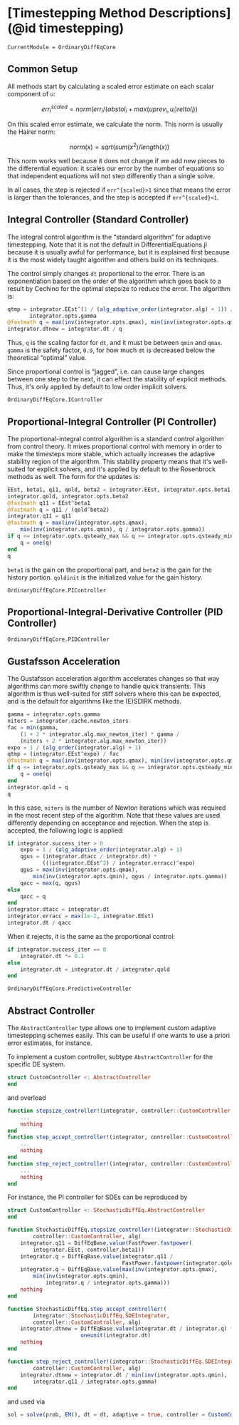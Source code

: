 # [Timestepping Method Descriptions](@id timestepping)

```@meta
CurrentModule = OrdinaryDiffEqCore
```

## Common Setup

All methods start by calculating a scaled error estimate on each scalar component of ``u``:

```math
err^{scaled}_i = norm(err_i/(abstol_i + max(uprev_i,u_i)reltol_i))
```

On this scaled error estimate, we calculate the norm. This norm is usually the
Hairer norm:

```math
norm(x) = sqrt(sum(x^2)/length(x))
```

This norm works well because it does not change if we add new pieces to the
differential equation: it scales our error by the number of equations so that
independent equations will not step differently than a single solve.

In all cases, the step is rejected if ``err^{scaled}>1`` since that means the
error is larger than the tolerances, and the step is accepted if
``err^{scaled}<1``.

## Integral Controller (Standard Controller)

The integral control algorithm is the “standard algorithm” for adaptive
timestepping. Note that it is not the default in DifferentialEquations.jl
because it is usually awful for performance, but it is explained first because
it is the most widely taught algorithm and others build on its techniques.

The control simply changes `dt` proportional to the error. There is an
exponentiation based on the order of the algorithm which goes back to a result
by Cechino for the optimal stepsize to reduce the error. The algorithm is:

```julia
qtmp = integrator.EEst^(1 / (alg_adaptive_order(integrator.alg) + 1)) /
       integrator.opts.gamma
@fastmath q = max(inv(integrator.opts.qmax), min(inv(integrator.opts.qmin), qtmp))
integrator.dtnew = integrator.dt / q
```

Thus, `q` is the scaling factor for `dt`, and it must be between `qmin` and `qmax`.
`gamma` is the safety factor, `0.9`, for how much `dt` is decreased below the
theoretical “optimal” value.

Since proportional control is “jagged”, i.e. can cause large changes between
one step to the next, it can effect the stability of explicit methods. Thus,
it's only applied by default to low order implicit solvers.

```@docs
OrdinaryDiffEqCore.IController
```

## Proportional-Integral Controller (PI Controller)

The proportional-integral control algorithm is a standard control algorithm
from control theory. It mixes proportional control with memory in order to
make the timesteps more stable, which actually increases the adaptive stability
region of the algorithm. This stability property means that it's well-suited
for explicit solvers, and it's applied by default to the Rosenbrock methods
as well. The form for the updates is:

```julia
EEst, beta1, q11, qold, beta2 = integrator.EEst, integrator.opts.beta1, integrator.q11,
integrator.qold, integrator.opts.beta2
@fastmath q11 = EEst^beta1
@fastmath q = q11 / (qold^beta2)
integrator.q11 = q11
@fastmath q = max(inv(integrator.opts.qmax),
    min(inv(integrator.opts.qmin), q / integrator.opts.gamma))
if q <= integrator.opts.qsteady_max && q >= integrator.opts.qsteady_min
    q = one(q)
end
q
```

`beta1` is the gain on the proportional part, and `beta2` is the gain for the
history portion. `qoldinit` is the initialized value for the gain history.

```@docs
OrdinaryDiffEqCore.PIController
```

## Proportional-Integral-Derivative Controller (PID Controller)

```@docs
OrdinaryDiffEqCore.PIDController
```

## Gustafsson Acceleration

The Gustafsson acceleration algorithm accelerates changes so that way algorithms
can more swiftly change to handle quick transients. This algorithm is thus
well-suited for stiff solvers where this can be expected, and is the default
for algorithms like the (E)SDIRK methods.

```julia
gamma = integrator.opts.gamma
niters = integrator.cache.newton_iters
fac = min(gamma,
    (1 + 2 * integrator.alg.max_newton_iter) * gamma /
    (niters + 2 * integrator.alg.max_newton_iter))
expo = 1 / (alg_order(integrator.alg) + 1)
qtmp = (integrator.EEst^expo) / fac
@fastmath q = max(inv(integrator.opts.qmax), min(inv(integrator.opts.qmin), qtmp))
if q <= integrator.opts.qsteady_max && q >= integrator.opts.qsteady_min
    q = one(q)
end
integrator.qold = q
q
```

In this case, `niters` is the number of Newton iterations which was required in
the most recent step of the algorithm. Note that these values are used differently
depending on acceptance and rejection. When the step is accepted, the
following logic is applied:

```julia
if integrator.success_iter > 0
    expo = 1 / (alg_adaptive_order(integrator.alg) + 1)
    qgus = (integrator.dtacc / integrator.dt) *
           (((integrator.EEst^2) / integrator.erracc)^expo)
    qgus = max(inv(integrator.opts.qmax),
        min(inv(integrator.opts.qmin), qgus / integrator.opts.gamma))
    qacc = max(q, qgus)
else
    qacc = q
end
integrator.dtacc = integrator.dt
integrator.erracc = max(1e-2, integrator.EEst)
integrator.dt / qacc
```

When it rejects, it is the same as the proportional control:

```julia
if integrator.success_iter == 0
    integrator.dt *= 0.1
else
    integrator.dt = integrator.dt / integrator.qold
end
```

```@docs
OrdinaryDiffEqCore.PredictiveController
```

## Abstract Controller

The `AbstractController` type allows one to implement custom adaptive
timestepping schemes easily. This can be useful if one wants to use
a priori error estimates, for instance.

To implement a custom controller, subtype `AbstractController` for the
specific DE system.

```julia
struct CustomController <: AbstractController
end
```

and overload

```julia
function stepsize_controller!(integrator, controller::CustomController, alg)
    ...
    nothing
end
function step_accept_controller!(integrator, controller::CustomController, alg)
    ...
    nothing
end
function step_reject_controller!(integrator, controller::CustomController, alg)
    ...
    nothing
end
```

For instance, the PI controller for SDEs can be reproduced by

```julia
struct CustomController <: StochasticDiffEq.AbstractController
end

function StochasticDiffEq.stepsize_controller!(integrator::StochasticDiffEq.SDEIntegrator,
        controller::CustomController, alg)
    integrator.q11 = DiffEqBase.value(FastPower.fastpower(
        integrator.EEst, controller.beta1))
    integrator.q = DiffEqBase.value(integrator.q11 /
                                    FastPower.fastpower(integrator.qold, controller.beta2))
    integrator.q = DiffEqBase.value(max(inv(integrator.opts.qmax),
        min(inv(integrator.opts.qmin),
            integrator.q / integrator.opts.gamma)))
    nothing
end

function StochasticDiffEq.step_accept_controller!(
        integrator::StochasticDiffEq.SDEIntegrator,
        controller::CustomController, alg)
    integrator.dtnew = DiffEqBase.value(integrator.dt / integrator.q) *
                       oneunit(integrator.dt)
    nothing
end

function step_reject_controller!(integrator::StochasticDiffEq.SDEIntegrator,
        controller::CustomController, alg)
    integrator.dtnew = integrator.dt / min(inv(integrator.opts.qmin),
        integrator.q11 / integrator.opts.gamma)
end
```

and used via

```julia
sol = solve(prob, EM(), dt = dt, adaptive = true, controller = CustomController())
```

